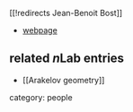 [[!redirects Jean-Benoit Bost]]


* [webpage](http://www.math.u-psud.fr/~bost/Accueil.html)

## related $n$Lab entries

* [[Arakelov geometry]]

category: people
